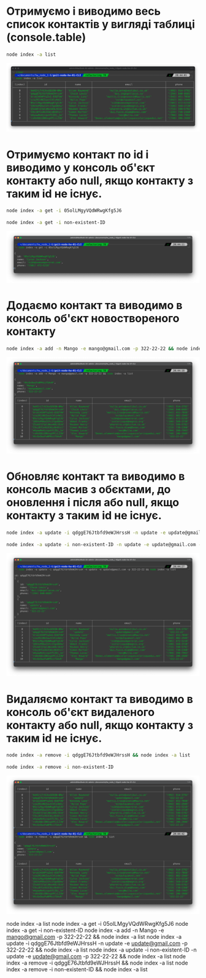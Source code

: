 # Отримуємо і виводимо весь список контактів у вигляді таблиці (console.table)

```bash
node index -a list
```

![list](assets/list.png)

# Отримуємо контакт по id і виводимо у консоль об'єкт контакту або null, якщо контакту з таким id не існує.

```bash
node index -a get -i 05olLMgyVQdWRwgKfg5J6
```

```bash
node index -a get -i non-existent-ID
```

![get](assets/get.png)

# Додаємо контакт та виводимо в консоль об'єкт новоствореного контакту

```bash
node index -a add -n Mango -e mango@gmail.com -p 322-22-22 && node index -a list
```

![add](assets/add.png)

# Обновляє контакт та виводимо в консоль масив з обєктами, до оновлення і після або null, якщо контакту з таким id не існує.

```bash
node index -a update -i qdggE76Jtbfd9eWJHrssH -n update -e update@gmail.com -p 000-00-00 && node index -a list
```

```bash
node index -a update -i non-existent-ID -n update -e update@gmail.com -p 322-22-22
```

![update](assets/update.png)

# Видаляємо контакт та виводимо в консоль об'єкт видаленого контакту або null, якщо контакту з таким id не існує.

```bash
node index -a remove -i qdggE76Jtbfd9eWJHrssH && node index -a list
```

```bash
node index -a remove -i non-existent-ID
```

![remove](assets/remove.png)

node index -a list
node index -a get -i 05olLMgyVQdWRwgKfg5J6
node index -a get -i non-existent-ID
node index -a add -n Mango -e mango@gmail.com -p 322-22-22 && node index -a list
node index -a update -i qdggE76Jtbfd9eWJHrssH -n update -e update@gmail.com -p 322-22-22 && node index -a list
node index -a update -i non-existent-ID -n update -e update@gmail.com -p 322-22-22 && node index -a list
node index -a remove -i qdggE76Jtbfd9eWJHrssH && node index -a list
node index -a remove -i non-existent-ID && node index -a list
